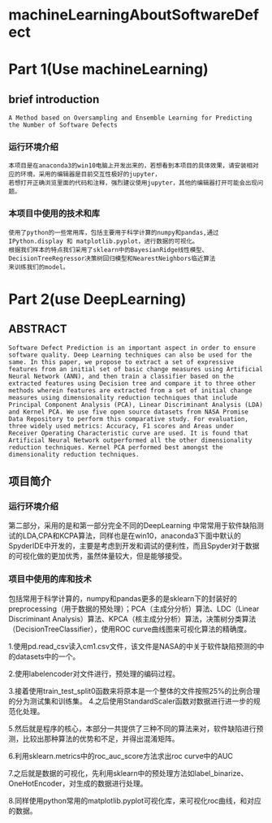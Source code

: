 # machineLearningAboutSoftwareDefect
# Part 1(Use machineLearning)
## brief introduction

    A Method based on Oversampling and Ensemble Learning for Predicting the Number of Software Defects
### 运行环境介绍

    本项目是在anaconda3的win10电脑上开发出来的，若想看到本项目的具体效果，请安装相对应的环境，采用的编辑器是目前交互性极好的jupyter，
    若想打开正确浏览里面的代码和注释，强烈建议使用jupyter，其他的编辑器打开可能会出现问题。

### 本项目中使用的技术和库

    使用了python的一些常用库，包括主要用于科学计算的numpy和pandas,通过 IPython.display 和 matplotlib.pyplot，进行数据的可视化。
    根据我们样本的特点我们采用了sklearn中的BayesianRidge线性模型、DecisionTreeRegressor决策树回归模型和NearestNeighbors临近算法
    来训练我们的model。



# Part 2(use DeepLearning)

## ABSTRACT 

	Software Defect Prediction is an important aspect in order to ensure software quality. Deep Learning techniques can also be used for the same. In this paper, we propose to extract a set of expressive features from an initial set of basic change measures using Artificial Neural Network (ANN), and then train a classifier based on the extracted features using Decision tree and compare it to three other methods wherein features are extracted from a set of initial change measures using dimensionality reduction techniques that include Principal Component Analysis (PCA), Linear Discriminant Analysis (LDA) and Kernel PCA. We use five open source datasets from NASA Promise Data Repository to perform this comparative study. For evaluation, three widely used metrics: Accuracy, F1 scores and Areas under Receiver Operating Characteristic curve are used. It is found that Artificial Neural Network outperformed all the other dimensionality reduction techniques. Kernel PCA performed best amongst the dimensionality reduction techniques.
	
  
## 项目简介

### 运行环境介绍

  第二部分，采用的是和第一部分完全不同的DeepLearning 中常常用于软件缺陷测试的LDA,CPA和KCPA算法，同样也是在win10，anaconda3下面中默认的SpyderIDE中开发的，主要是考虑到开发和调试的便利性，而且Spyder对于数据的可视化做的更加优秀，虽然体量较大，但是能够接受。

### 项目中使用的库和技术

  包括常用于科学计算的，numpy和pandas更多的是sklearn下的封装好的preprocessing（用于数据的预处理）；PCA（主成分分析）算法、LDC（Linear Discriminant Analysis）算法、KPCA（核主成分分析）算法，决策树分类算法（DecisionTreeClassifier），使用ROC curve曲线图来可视化算法的精确度。

1.使用pd.read_csv读入cm1.csv文件，该文件是NASA的中关于软件缺陷预测的中的datasets中的一个。

2.使用labelencoder对文件进行，预处理的编码过程。

3.接着使用train_test_split0函数来将原本是一个整体的文件按照25%的比例合理的分为测试集和训练集。
4.之后使用StandardScaler函数对数据进行进一步的规范化处理。

5.然后就是程序的核心，本部分一共提供了三种不同的算法来对，软件缺陷进行预测，比较出那种算法的优势和不足，并得出混淆矩阵。

6.利用sklearn.metrics中的roc_auc_score方法求出roc curve中的AUC

7.之后就是数据的可视化，先利用sklearn中的预处理方法如label_binarize、OneHotEncoder，对生成的数据进行处理。
	
8.同样使用python常用的matplotlib.pyplot可视化库，来可视化roc曲线，和对应的数据。
